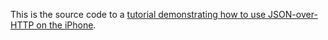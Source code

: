 This is the source code to a [tutorial demonstrating how to use JSON-over-HTTP on the iPhone](http://www.mobileorchard.com/tutorial-json-over-http-on-the-iphone/).
